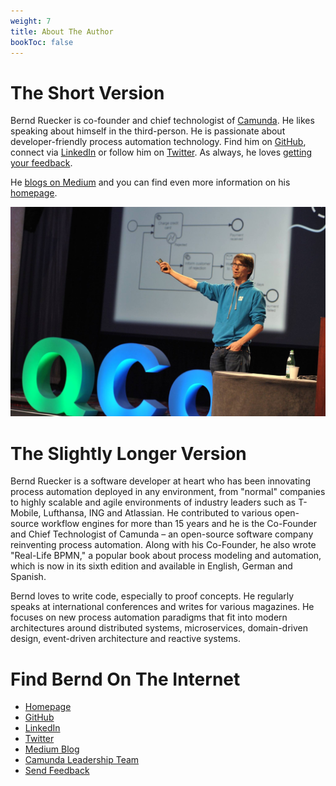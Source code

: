 ```yaml
---
weight: 7
title: About The Author
bookToc: false
---
```


# The Short Version

Bernd Ruecker is co-founder and chief technologist of [Camunda](https://camunda.com/). He likes speaking about himself in the third-person. He is passionate about developer-friendly process automation technology. Find him on [GitHub](http://github.com/berndruecker), connect via [LinkedIn](https://de.linkedin.com/in/bernd-ruecker-21661122) or follow him on [Twitter](http://twitter.com/berndruecker/). As always, he loves [getting your feedback](mailto:feedback@processautomationbook.com).

He [blogs on Medium](https://blog.bernd-ruecker.com/) and you can find even more information on his [homepage](https://berndruecker.io/).

![Bernd](/images/bernd.jpg)

# The Slightly Longer Version

Bernd Ruecker is a software developer at heart who has been innovating process automation deployed in any environment, from "normal" companies to highly scalable and agile environments of industry leaders such as T-Mobile, Lufthansa, ING and Atlassian. He contributed to various open-source workflow engines for more than 15 years and he is the Co-Founder and Chief Technologist of Camunda – an open-source software company reinventing process automation. Along with his Co-Founder, he also wrote "Real-Life BPMN," a popular book about process modeling and automation, which is now in its sixth edition and available in English, German and Spanish. 
  
Bernd loves to write code, especially to proof concepts. He regularly speaks at international conferences and writes for various magazines. He focuses on new process automation paradigms that fit into modern architectures around distributed systems, microservices, domain-driven design, event-driven architecture and reactive systems.

# Find Bernd On The Internet

* [Homepage](https://berndruecker.io/)
* [GitHub](http://github.com/berndruecker)
* [LinkedIn](https://de.linkedin.com/in/bernd-ruecker-21661122)
* [Twitter](http://twitter.com/berndruecker/)
* [Medium Blog](https://blog.bernd-ruecker.com/)
* [Camunda Leadership Team](https://camunda.com/about/leadership/)
* [Send Feedback](mailto:feedback@processautomationbook.com)